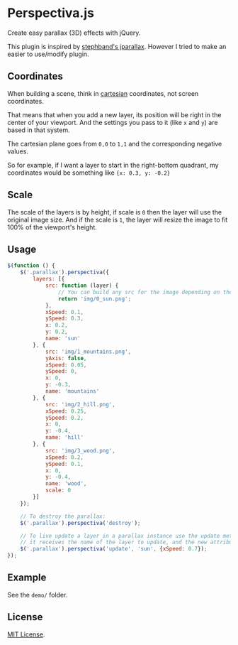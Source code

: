 # Perspectiva.js

Create easy parallax (3D) effects with jQuery.

This plugin is inspired by [stephband's jparallax](https://github.com/stephband/jparallax). However I tried to make an easier to use/modify plugin.

## Coordinates

When building a scene, think in [cartesian](http://en.wikipedia.org/wiki/Cartesian_coordinate_system) coordinates, not screen coordinates.

That means that when you add a new layer, its position will be right in the center of your viewport. And the settings you pass to it (like `x` and `y`) are based in that system.

The cartesian plane goes from `0,0` to `1,1` and the corresponding negative values.

So for example, if I want a layer to start in the right-bottom quadrant, my coordinates would be something like `{x: 0.3, y: -0.2}`

## Scale

The scale of the layers is by height, if scale is `0` then the layer will use the original image size. And if the scale is `1`, the layer will resize the image to fit 100% of the viewport's height.

## Usage

``` javascript
$(function () {
    $('.parallax').perspectiva({
        layers: [{
            src: function (layer) {
                // You can build any src for the image depending on the layer or viewport settings
                return 'img/0_sun.png';
            },
            xSpeed: 0.1,
            ySpeed: 0.3,
            x: 0.2,
            y: 0.2,
            name: 'sun'
        }, {
            src: 'img/1_mountains.png',
            yAxis: false,
            xSpeed: 0.05,
            ySpeed: 0,
            x: 0,
            y: -0.3,
            name: 'mountains'
        }, {
            src: 'img/2_hill.png',
            xSpeed: 0.25,
            ySpeed: 0.2,
            x: 0,
            y: -0.4,
            name: 'hill'
        }, {
            src: 'img/3_wood.png',
            xSpeed: 0.2,
            ySpeed: 0.1,
            x: 0,
            y: -0.4,
            name: 'wood',
            scale: 0
        }]
    });

    // To destroy the parallax:
    $('.parallax').perspectiva('destroy');

    // To live update a layer in a parallax instance use the update method,
    // it receives the name of the layer to update, and the new attributes.
    $('.parallax').perspectiva('update', 'sun', {xSpeed: 0.7});
});
```

## Example

See the `demo/` folder.

## License

[MIT License](http://opensource.org/licenses/MIT).
